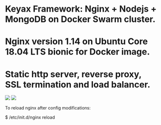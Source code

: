 # Keyax Framework: Nginx + Nodejs + MongoDB on Docker Swarm cluster.
# Nginx version 1.14 on Ubuntu Core 18.04 LTS bionic for Docker image.
 
# Static http server, reverse proxy, SSL termination and load balancer.

[![](https://images.microbadger.com/badges/image/keyax/nginx_core.svg)](https://microbadger.com/images/keyax/nginx_core "Get your own image badge on microbadger.com")   [![](https://images.microbadger.com/badges/version/keyax/nginx_core.svg)](https://microbadger.com/images/keyax/nginx_core "Get your own version badge on microbadger.com")


To reload nginx after config modifications:

$ /etc/init.d/nginx reload
